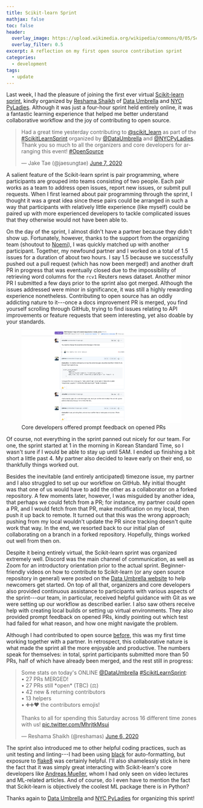 ```yaml
---
title: Scikit-learn Sprint
mathjax: false
toc: false
header:
  overlay_image: https://upload.wikimedia.org/wikipedia/commons/0/05/Scikit_learn_logo_small.svg
  overlay_filter: 0.5
excerpt: A reflection on my first open source contribution sprint
categories:
  - development
tags:
  - update
---
```


Last week, I had the pleasure of joining the first ever virtual [Scikit-learn sprint](https://sites.google.com/view/nyc-2020-scikit-sprint/home), kindly organized by [Reshama Shaikh](https://twitter.com/reshamas) of [Data Umbrella](https://www.dataumbrella.org) and [NYC PyLadies](https://nyc.pyladies.com). Although it was just a four-hour sprint held entirely online, it was a fantastic learning experience that helped me better understand collaborative workflow and the joy of contributing to open source. 

<blockquote class="twitter-tweet"><p lang="en" dir="ltr">Had a great time yesterday contributing to <a href="https://twitter.com/scikit_learn?ref_src=twsrc%5Etfw">@scikit_learn</a> as part of the <a href="https://twitter.com/hashtag/ScikitLearnSprint?src=hash&amp;ref_src=twsrc%5Etfw">#ScikitLearnSprint</a> organized by <a href="https://twitter.com/DataUmbrella?ref_src=twsrc%5Etfw">@DataUmbrella</a> and <a href="https://twitter.com/NYCPyLadies?ref_src=twsrc%5Etfw">@NYCPyLadies</a>. Thank you so much to all the organizers and core developers for arranging this event! <a href="https://twitter.com/hashtag/OpenSource?src=hash&amp;ref_src=twsrc%5Etfw">#OpenSource</a></p>&mdash; Jake Tae (@jaesungtae) <a href="https://twitter.com/jaesungtae/status/1269565558472667136?ref_src=twsrc%5Etfw">June 7, 2020</a></blockquote> <script async src="https://platform.twitter.com/widgets.js" charset="utf-8"></script>



A salient feature of the Scikit-learn sprint is pair programming, where participants are grouped into teams consisting of two people. Each pair works as a team to address open issues, report new issues, or submit pull requests. When I first learned about pair programming through the sprint, I thought it was a great idea since these pairs could be arranged in such a way that participants with relatively little experience (like myself) could be paired up with more experienced developers to tackle complicated issues that they otherwise would not have been able to.

On the day of the sprint, I almost didn't have a partner because they didn't show up. Fortunately, however, thanks to the support from the organizing team (shoutout to [Noemi](http://www.noemiderzsy.com)), I was quickly matched up with another participant. Together, my newfound partner and I worked on a total of 1.5 issues for a duration of about two hours. I say 1.5 because we successfully pushed out a pull request (which has now been merged!) and another draft PR in progress that was eventually closed due to the impossibility of retrieving word columns for the `rcv1` Reuters news dataset. Another minor PR I submitted a few days prior to the sprint also got merged. Although the issues addressed were minor in significance, it was still a highly rewarding experience nonetheless. Contributing to open source has an oddly addicting nature to it---once a docs improvement PR is merged, you find yourself scrolling through GitHub, trying to find issues relating to API improvements or feature requests that seem interesting, yet also doable by your standards.

<figure>
    <img src="/assets/images/2020-06-09-sklearn-sprint_files/github.png">
    <figcaption>Core developers offered prompt feedback on opened PRs</figcaption>
</figure>

Of course, not everything in the sprint panned out nicely for our team. For one, the sprint started at 1 in the morning in Korean Standard Time, so I wasn't sure if I would be able to stay up until 5AM. I ended up finishing a bit short a little past 4. My partner also decided to leave early on their end, so thankfully things worked out. 

Besides the inevitable (and entirely anticipated) timezone issue, my partner and I also struggled to set up our workflow on GitHub. My initial thought was that one of us would have to add the other as a collaborator on a forked repository. A few moments later, however, I was misguided by another idea, that perhaps we could fetch from a PR; for instance, my partner could open a PR, and I would fetch from that PR, make modification on my local, then push it up back to remote. It turned out that this was the wrong approach; pushing from my local wouldn't update the PR since tracking doesn't quite work that way. In the end, we resorted back to our initial plan of collaborating on a branch in a forked repository. Hopefully, things worked out well from then on.

Despite it being entirely virtual, the Scikit-learn sprint was organized extremely well. Discord was the main channel of communication, as well as Zoom for an introductory orientation prior to the actual sprint. Beginner-friendly videos on how to contribute to Scikit-learn (or any open source repository in general) were posted on the [Data Umbrella website](https://www.dataumbrella.org/open-source/contributing-to-scikit-learn) to help newcomers get started. On top of all that, organizers and core developers also provided continuous assistance to participants with various aspects of the sprint---our team, in particular, received helpful guidance with Git as we were setting up our workflow as described earlier. I also saw others receive help with creating local builds or setting up virtual environments. They also provided prompt feedback on opened PRs, kindly pointing out which test had failed for what reason, and how one might navigate the problem.

Although I had contributed to open source [before](https://jaketae.github.io/study/development/open-source/), this was my first time working together with a partner. In retrospect, this collaborative nature is what made the sprint all the more enjoyable and productive. The numbers speak for themselves: in total, sprint participants submitted more than 50 PRs, half of which have already been merged, and the rest still in progress:

<blockquote class="twitter-tweet"><p lang="en" dir="ltr">Some stats on today&#39;s ONLINE <a href="https://twitter.com/DataUmbrella?ref_src=twsrc%5Etfw">@DataUmbrella</a> <a href="https://twitter.com/hashtag/ScikitLearnSprint?src=hash&amp;ref_src=twsrc%5Etfw">#ScikitLearnSprint</a>:<br>• 27 PRs MERGED!<br>• 27 PRs still *open* (TBC) (⚖️)<br>• 42 new &amp; returning contributors<br>• 13 helpers<br>• ➕➕❤️ the contributors emojis!<br><br>Thanks to all for spending this Saturday across 16 different time zones with us! <a href="https://t.co/MhrjtkMsui">pic.twitter.com/MhrjtkMsui</a></p>&mdash; Reshama Shaikh (@reshamas) <a href="https://twitter.com/reshamas/status/1269410508270157832?ref_src=twsrc%5Etfw">June 6, 2020</a></blockquote> <script async src="https://platform.twitter.com/widgets.js" charset="utf-8"></script>



The sprint also introduced me to other helpful coding practices, such as unit testing and linting---I had been using [black](https://black.readthedocs.io/en/stable/) for auto-formatting, but exposure to [flake8](https://flake8.pycqa.org/en/latest/) was certainly helpful. I'll also shamelessly stick in here the fact that it was simply great interacting with Scikit-learn's core developers like [Andreas Mueller](https://amueller.github.io), whom I had only seen on video lectures and ML-related articles. And of course, do I even have to mention the fact that Scikit-learn is objectively the coolest ML package there is in Python? 

Thanks again to [Data Umbrella](https://www.dataumbrella.org) and [NYC PyLadies](https://nyc.pyladies.com) for organizing this sprint!

